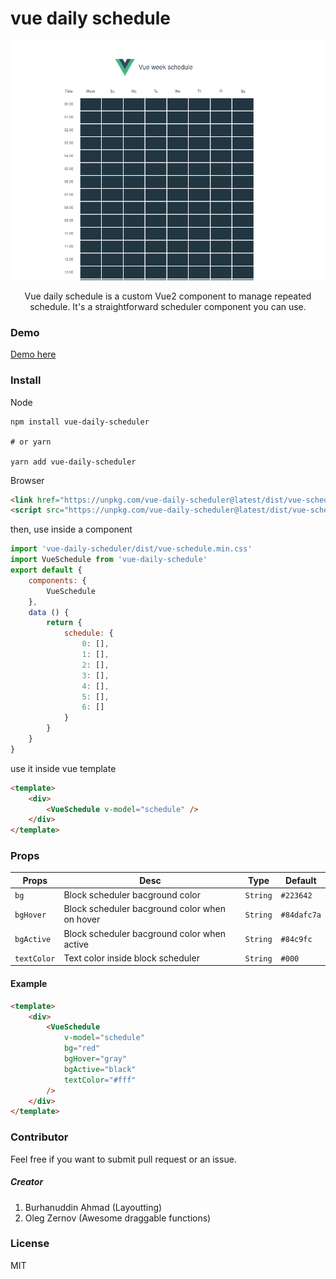 # vue daily schedule

<div align='center'>

[![VEDR](./src/assets/preview.png)](.)

Vue daily schedule is a custom Vue2 component to manage repeated schedule. It's a straightforward scheduler component you can use.

</div>

### Demo

[Demo here](https://vue-daily-schedule.vercel.app/)

### Install
Node
```
npm install vue-daily-scheduler

# or yarn

yarn add vue-daily-scheduler
```
Browser
```html
<link href="https://unpkg.com/vue-daily-scheduler@latest/dist/vue-schedule.min.css" ref="stylesheet" />
<script src="https://unpkg.com/vue-daily-scheduler@latest/dist/vue-schedule.min.js"></script>
```

then, use inside a component
```javascript
import 'vue-daily-scheduler/dist/vue-schedule.min.css'
import VueSchedule from 'vue-daily-schedule'
export default {
    components: {
        VueSchedule
    },
    data () {
        return {
            schedule: {
                0: [],
                1: [],
                2: [],
                3: [],
                4: [],
                5: [],
                6: []
            }
        }
    }
}
```
use it inside vue template
```html
<template>
    <div>
        <VueSchedule v-model="schedule" />
    </div>
</template>
```

### Props
|Props|Desc|Type|Default|
|---|---|---|---|
|`bg`|Block scheduler bacground color|`String`|`#223642`|
|`bgHover`|Block scheduler bacground color when on hover|`String`|`#84dafc7a`|
|`bgActive`|Block scheduler bacground color when active|`String`|`#84c9fc`|
|`textColor`|Text color inside block scheduler|`String`|`#000`|
#### Example
```html
<template>
    <div>
        <VueSchedule 
            v-model="schedule" 
            bg="red"
            bgHover="gray"
            bgActive="black"
            textColor="#fff"
        />
    </div>
</template>
```

### Contributor
Feel free if you want to submit pull request or an issue.

##### Creator
1. Burhanuddin Ahmad (Layoutting)
2. Oleg Zernov (Awesome draggable functions)

### License
 MIT
